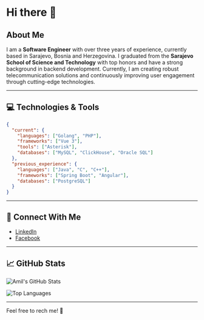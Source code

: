 
# Hi there 👋

## About Me
I am a **Software Engineer** with over three years of experience, currently based in Sarajevo, Bosnia and Herzegovina. I graduated from the **Sarajevo School of Science and Technology** with top honors and have a strong background in backend development. Currently, I am creating robust telecommunication solutions and continuously improving user engagement through cutting-edge technologies.

---

## 💻 Technologies & Tools

```json
{
  "current": {
    "languages": ["Golang", "PHP"],
    "frameworks": ["Vue 3"],
    "tools": ["Asterisk"],
    "databases": ["MySQL", "ClickHouse", "Oracle SQL"]
  },
  "previous_experience": {
    "languages": ["Java", "C", "C++"],
    "frameworks": ["Spring Boot", "Angular"],
    "databases": ["PostgreSQL"]
  }
}
```

---

## 🔗 Connect With Me

- [LinkedIn](https://ba.linkedin.com/in/amil-murselovi%C4%87-0640641b8)
- [Facebook](https://bs-ba.facebook.com/amil.murselovic)

---

## 📈 GitHub Stats

![Amil's GitHub Stats](https://github-readme-stats.vercel.app/api?username=AmilM7&show_icons=true&hide_title=false&count_private=true&include_all_commits=true&hide=prs&theme=radical)

![Top Languages](https://github-readme-stats.vercel.app/api/top-langs/?username=AmilM7&layout=compact&theme=radical)

---

Feel free to rech me! 🚀
